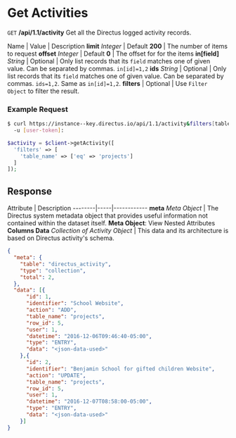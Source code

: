 # Get Activities

<span class="request">`GET` **/api/1.1/activity**</span>
<span class="description">Get all the Directus logged activity records.</span>

<span class="arguments">Name</span> | Value | Description
**limit** _Integer_  |  <span class="default">Default **200**</span>  |  The number of items to request
**offset**  _Integer_ |  <span class="default">Default **0**</span>  |  The offset for for the items
**in[field]**  _String_ | <span class="default">Optional</span> | Only list records that its `field` matches one of given value. Can be separated by commas. `in[id]=1,2`
**ids** _String_  |  <span class="default">Optional</span>  |  Only list records that its `field` matches one of given value. Can be separated by commas. `ids=1,2`. Same as `in[id]=1,2`.
**filters** | <span class="default">Optional</span> | Use `Filter Object` to filter the result.

### Example Request

```bash
$ curl https://instance--key.directus.io/api/1.1/activity&filters[table_name][eq]=projects \
  -u [user-token]:
```

```php
$activity = $client->getActivity([
  'filters' => [
    'table_name' => ['eq' => 'projects']
  ]
]);
```

## Response

<span class="attributes">Attribute</span> | Description
--------|-----|------------
**meta** _Meta Object_ | The Directus system metadata object that provides useful information not contained within the dataset itself. <a class="object">**Meta Object**: View Nested Attributes</a>
**Columns Data** _Collection of Activity Object_ | <span class="custom">This data and its architecture is based on Directus activity's schema.</span>

```json
{
  "meta": {
    "table": "directus_activity",
    "type": "collection",
    "total": 2,
  },
  "data": [{
      "id": 1,
      "identifier": "School Website",
      "action": "ADD",
      "table_name": "projects",
      "row_id": 5,
      "user": 1,
      "datetime": "2016-12-06T09:46:40-05:00",
      "type": "ENTRY",
      "data": "<json-data-used>"
    },{
      "id": 2,
      "identifier": "Benjamin School for gifted children Website",
      "action": "UPDATE",
      "table_name": "projects",
      "row_id": 5,
      "user": 1,
      "datetime": "2016-12-07T08:58:00-05:00",
      "type": "ENTRY",
      "data": "<json-data-used>"
    }]
}
```
